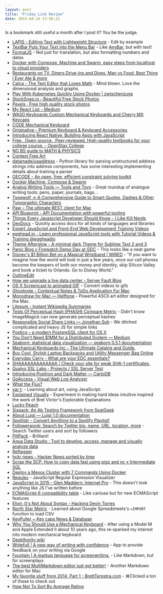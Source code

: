 ```yaml
---
layout: post
title: "Friday Link Review"
date: 2015-04-24 17:58:22
---
```


Is a bookmark still useful a month after I post it? You be the judge.

* [LAPIS - Editing Text with Lightweight Structure](http://groups.csail.mit.edu/uid/lapis/) - Edit by example
* [TextBar Puts Your Text into the Menu Bar](http://www.macstories.net/mac/textbar-puts-your-text-into-the-menu-bar/) - Like [AnyBar](https://github.com/tonsky/AnyBar), but with text!
* [FormatJS](http://formatjs.io/) - Not just for translation, but also formatting numbers and dates
* [Docker with Compose, Machine and Swarm, easy steps from localhost to cloud providers](http://flurdy.com/docs/docker/docker_compose_machine_swarm_cloud.html)
* [Restaurants on TV, Diners Drive-Ins and Dives, Man vs Food, Best Thing I Ever Ate & more](http://www.tvfoodmaps.com/)
* [Calca - The Text Editor that Loves Math](http://calca.io/) - Mind blown. Love the dimensional analysis and graphs.
* [Play With Kubernetes Quickly Using Docker | zwischenzugs](https://zwischenzugs.wordpress.com/2015/04/06/play-with-kubernetes-quickly-using-docker/)
* [StockSnap.io - Beautiful Free Stock Photos](https://stocksnap.io/)
* [Pexels · Free high quality stock photos](http://www.pexels.com/)
* [My React List - Medium](http://nzzl.me/1xULEW7)
* [WASD Keyboards Custom Mechanical Keyboards and Cherry MX Keycaps](http://www.wasdkeyboards.com/)
* [CODE Mechanical Keyboard](https://codekeyboards.com/)
* [Originative - Premium Keyboard & Keyboard Accessories](http://www.originativeco.com/)
* [Introducing React Native: Building Apps with JavaScript](http://www.raywenderlich.com/99473/introducing-react-native-building-apps-javascript)
* [Free.  Open-source.  Peer-reviewed. High-quality textbooks for your college course. - OpenStax College](https://openstaxcollege.org/books)
* [NO BS guide to MATH & PHYSICS](http://nobsgui.de/to/MATHandPHYSICS/)
* [Context Free Art](http://www.contextfreeart.org/)
* [datamade/usaddress](https://github.com/datamade/usaddress) - Python library for parsing unstructured address strings into address components, has some interesting implementing details about training a parser
* [GECODE - An open, free, efficient constraint solving toolkit](http://www.gecode.org/)
* [Docker Machine, Compose & Swarm](http://nzzl.me/1BxGrOP)
* [Analog Writing Tools — Tools and Toys](http://toolsandtoys.net/guides/analog-writing-tools/) - Great roundup of analogue writing tools: pens, paper, journals, bags...
* [Typewolf → A Comprehensive Guide to Smart Quotes, Dashes & Other Typographic Characters](http://www.typewolf.com/cheatsheet)
* [Paw – The ultimate REST client for Mac](https://luckymarmot.com/paw)
* [API Blueprint - API Documentation with powerful tooling](https://apiblueprint.org/)
* [Things Every Javascript Developer Should Know - I Like Kill Nerds](http://ilikekillnerds.com/2015/03/things-every-javascript-developer-should-know/)
* [DevDocs](http://devdocs.io/) - Quickly access docs for all kinds of languages and libraries
* [Expert JavaScript and Front-End Web Development Training Videos](https://frontendmasters.com/)
* [egghead.io - Learn professional JavaScript tools with Tutorial Videos & Training @eggheadio](https://egghead.io/)
* [Theme Afterglow - A minimal dark Theme for Sublime Text 2 and 3](http://yabatadesign.github.io/afterglow-theme/)
* [Panic Blog » Firewatch Demo Day at GDC](http://www.panic.com/blog/firewatch-demo-day-at-gdc/) - This looks like a neat game
* [Disney's $1 Billion Bet on a Magical Wristband | WIRED](http://www.wired.com/2015/03/disney-magicband/) - "If you want to imagine how the world will look in just a few years, once our cell phones become the keepers of both our money and identity, skip Silicon Valley and book a ticket to Orlando. Go to Disney World."
* [OutlineEdit](http://outlineedit.com/)
* [How we upgrade a live data center - Server Fault Blog](http://blog.serverfault.com/2015/03/05/how-we-upgrade-a-live-data-center/)
* [OS X Screencast to animated GIF](https://gist.github.com/dergachev/4627207) - Convert videos to gifs
* [Ghostnote - Contextual Notes & ToDo Application For Mac](http://www.ghostnoteapp.com/)
* [Monodraw for Mac — Helftone](http://monodraw.helftone.com/) - Powerful ASCII art editor designed for the Mac.
* [Litesum - Instant Wikipedia Summaries](http://litesum.com/)
* [Tests Of Perceptual Hash (PHASH) Compare Metric](http://www.fmwconcepts.com/misc_tests/perceptual_hash_test_results_510/index.html) - Didn't know ImageMagick can now generate perceptual hashes
* [Responsible Social Share Links — Jonathan Suh](https://jonsuh.com/blog/social-share-links/) - We ditched complicated and heavy JS for simple links
* [Postico – a modern PostgreSQL client for OS X](http://eggerapps.at/postico/)
* [You Don’t Need $1MM for a Distributed System — Medium](https://medium.com/@dan.ellis/you-dont-need-1mm-for-a-distributed-system-70901d4741e1)
* [Seaborn: statistical data visualization — seaborn 0.5.1 documentation](http://stanford.edu/~mwaskom/software/seaborn/index.html)
* [Mechanical Keyboards Inc - The Ultimate Catalog and Guide.](http://mechanicalkeyboards.com/)
* [Buy Cool, Stylish Laptop Backpacks and Utility Messenger Bag Online](http://www.cargo-works.com/)
* [Everyday Carry - What are your EDC essentials?](http://everydaycarry.com/)
* [SHAAAAAAAAAAAAA | Check your site for weak SHA-1 certificates.](https://shaaaaaaaaaaaaa.com/)
* [Qualys SSL Labs - Projects / SSL Server Test](https://www.ssllabs.com/ssltest/)
* [Introducing Positron and Dark Matter — CartoDB](http://cartodb.com/basemaps/)
* [GoAccess - Visual Web Log Analyzer](http://goaccess.io/)
* [What the Flux?](http://jonathancreamer.com/what-the-flux/)
* [var t;](http://vart.institute/) - Learning about art, using JavaScript.
* [Explained Visually](http://setosa.io/ev/) - Experiment in making hard ideas intuitive inspired the work of Bret Victor's Explorable Explanations
* [Lucky Peach](http://luckypeach.com/)
* [Sixpack: An Ab Testing Framework from SeatGeek](http://sixpack.seatgeek.com/)
* [About Luigi — Luigi 1.0 documentation](http://luigi.readthedocs.org/en/latest/)
* [Spotlistr - Convert Anything to a Spotify Playlist!](http://spotlistr.herokuapp.com/#/splash/)
* [Followerwonk: Search by Twitter bio, name, URL, location, more](https://followerwonk.com/bio) - Search Twitter users and sort by followers
* [PillPack](https://www.pillpack.com/) - Brilliant!
* [Aqua Data Studio : Tool to develop, access, manage and visually analyze data](http://www.aquafold.com/aquadatastudio.html)
* [Reftagger](http://reftagger.com/)
* [hckr news - Hacker News sorted by time](http://hckrnews.com/)
* [Scrap the SCP. How to copy data fast using pigz and nc « Intermediate SQL](http://intermediatesql.com/linux/scrap-the-scp-how-to-copy-data-fast-using-pigz-and-nc/)
* [Deploy a Mesos Cluster with 7 Commands Using Docker](https://medium.com/@gargar454/deploy-a-mesos-cluster-with-7-commands-using-docker-57951e020586)
* [Regulex](http://jex.im/regulex/#!embed=false&flags=&re=%5E(a%7Cb)*%3F%24) - JavaScript Regular Expression Visualizer
* [JavaScript in 2015 - Glen Maddern: Internet Pro](http://glenmaddern.com/articles/javascript-in-2015) - This doesn't look anything like JS I've written before
* [ECMAScript 6 compatibility table](http://kangax.github.io/compat-table/es6/) - Like caniuse but for new ECMAScript features
* [Elixir: It's Not About Syntax - Hacking Devin Torres](http://devintorr.es/blog/2013/06/11/elixir-its-not-about-syntax/)
* [North Star Metric](http://robots.thoughtbot.com/north-star-metric) - Learned about Google Spreadsheets's `=IMPORT` function to load CSV
* [KeyPuller ~ Key caps News & Database](http://keypuller.com/)
* [Why You Should Use a Mechanical Keyboard](http://robots.thoughtbot.com/why-you-should-use-a-mechanical-keyboard) - After using a Model M and Apple Extended II about 10 years ago, this re-sparked my interest into modern mechanical keyboard
* [Deskthority wiki](http://deskthority.net/wiki/Main_Page)
* [Writefull | A new way of writing with confidence](http://writefullapp.com/) - App to provide feedback on your writing via Google
* [Fountain | A markup language for screenwriting.](http://fountain.io/) - Like Markdown, but for screenplays
* [The best MultiMarkdown editor just got better!](http://multimarkdown.com/) - Another Markdown editor for Mac
* [My favorite stuff from 2014, Part 1 - BrettTerpstra.com](http://brettterpstra.com/2015/01/05/my-favorite-apps-of-2014-part-1/) - ⌘Clicked a ton of these to check out
* [How Not To Sort By Average Rating](http://www.evanmiller.org/how-not-to-sort-by-average-rating.html)
